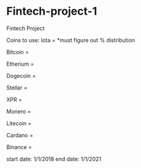 # Fintech-project-1
Fintech Project

Coins to use: 
Iota = *must figure out % distribution

Bitcoin =

Etherium = 

Dogecoin = 

Stellar = 

XPR = 

Monero = 

Litecoin = 

Cardano = 

Binance = 


start date: 1/1/2018
end date: 1/1/2021
